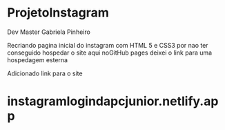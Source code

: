 # ProjetoInstagram
 
 Dev Master Gabriela Pinheiro

 Recriando pagina inicial do instagram com HTML 5 e CSS3
por nao  ter conseguido hospedar o  site aqui noGitHub pages deixei o link para uma hospedagem esterna
 
 Adicionado link para o  site
 # instagramlogindapcjunior.netlify.app
